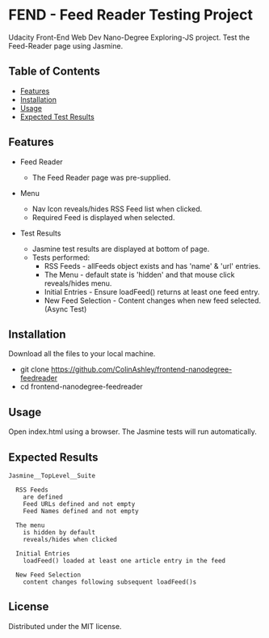 # FEND - Feed Reader Testing Project

Udacity Front-End Web Dev Nano-Degree Exploring-JS project.
Test the Feed-Reader page using Jasmine.

## Table of Contents

* [Features](#features)
* [Installation](#installation)
* [Usage](#usage)
* [Expected Test Results](#expected-results)

## Features

- Feed Reader
  - The Feed Reader page was pre-supplied.

- Menu
  - Nav Icon reveals/hides RSS Feed list when clicked.
  - Required Feed is displayed when selected.

- Test Results
  - Jasmine test results are displayed at bottom of page.
  - Tests performed:
    - RSS Feeds - allFeeds object exists and has 'name' & 'url' entries.
    - The Menu - default state is 'hidden' and that mouse click reveals/hides menu.
    - Initial Entries - Ensure loadFeed() returns at least one feed entry.
    - New Feed Selection - Content changes when new feed selected. (Async Test)

## Installation

Download all the files to your local machine.

- git clone https://github.com/ColinAshley/frontend-nanodegree-feedreader
- cd frontend-nanodegree-feedreader

## Usage

Open index.html using a browser.
The Jasmine tests will run automatically.

## Expected Results

```
Jasmine__TopLevel__Suite

  RSS Feeds
    are defined
    Feed URLs defined and not empty
    Feed Names defined and not empty

  The menu
    is hidden by default
    reveals/hides when clicked

  Initial Entries
    loadFeed() loaded at least one article entry in the feed

  New Feed Selection
    content changes following subsequent loadFeed()s
```

## License

Distributed under the MIT license.
